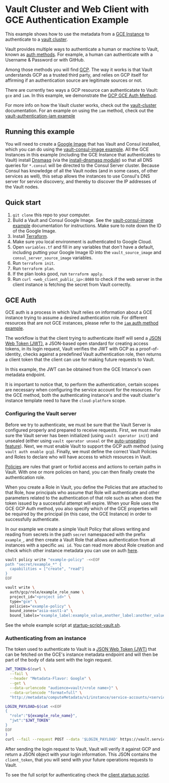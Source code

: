 # Vault Cluster and Web Client with GCE Authentication Example

This example shows how to use the metadata from a [GCE Instance][gce_instance] to
authenticate to a [vault cluster][vault_cluster].

Vault provides multiple ways to authenticate a human or machine to Vault, known as
[auth methods][auth_methods]. For example, a human can authenticate with a Username
& Password or with GitHub.

Among those methods you will find [GCP][gcp_auth]. The way it works is that Vault
understands GCP as a trusted third party, and relies on GCP itself for affirming
if an authentication source are legitimate sources or not.

There are currently two ways a GCP resource can authenticatate to Vault: `gce` and `iam`.
In this example, we demonstrate the [GCP GCE Auth Method][gce_auth].

For more info on how the Vault cluster works, check out the [vault-cluster][vault_cluster]
documentation. For an example on using the `iam` method, check out the
[vault-authentication-iam example][iam_example]


## Running this example
You will need to create a [Google Image][google_image] that has Vault and Consul
installed, which you can do using the [vault-consul-image example][image_example].
All the GCE Instances in this example (including the GCE Instance that authenticates
to Vault) install [Dnsmasq][dnsmasq] (via the [install-dnsmasq module][dnsmasq_module])
so that all DNS queries for `*.consul` will be directed to the Consul Server cluster.
Because Consul has knowledge of all the Vault nodes (and in some cases, of other
services as well), this setup allows the instances to use Consul's DNS server for
service discovery, and thereby to discover the IP addresses of the Vault nodes.

## Quick start

1. `git clone` this repo to your computer.
1. Build a Vault and Consul Google Image. See the [vault-consul-image example][image_example]
  documentation for instructions. Make sure to note down the ID of the Google Image.
1. Install [Terraform](https://www.terraform.io/).
1. Make sure you local environment is authenticated to Google Cloud.
1. Open `variables.tf` and fill in any variables that don't have a default, including
  putting your Google Image ID into the `vault_source_image` and `consul_server_source_image`
  variables.
1. Run `terraform init`.
1. Run `terraform plan`.
1. If the plan looks good, run `terraform apply`.
1. Run `curl <web_client_public_ip>:8080` to check if the web server in the client
instance is fetching the secret from Vault correctly.

## GCE Auth

GCE auth is a process in which Vault relies on information about a GCE instance
trying to assume a desired authentication role. For different resources that are
not GCE instances, please refer to the [`iam` auth method example][iam_example].

The workflow is that the client trying to authenticate itself will send a
[JSON Web Token (JWT)][jwt], a JSON-based open standard for creating access tokens,
in its login request, Vault verifies the JWT with GCP as a proof-of-identity,
checks against a predefined Vault authentication role, then returns a client
token that the client can use for making future requests to Vault.

In this example, the JWT can be obtained from the GCE Intance's own metadata endpoint.

It is important to notice that, to perform the authentication, certain scopes are
necessary when configuring the service account for the resources. For the GCE
method, both the authenticating instance's and the vault cluster's instance
template need to have the `cloud-platform` scope.

### Configuring the Vault server

Before we try to authenticate, we must be sure that the Vault Server is configured
properly and prepared to receive requests. First, we must make sure the Vault server
has been initialized (using `vault operator init`) and unsealed (either using
`vault operator unseal` or the [auto-unsealing feature][auto_unseal]).
Next, we must enable Vault to support the GCP auth method (using `vault auth enable gcp`).
Finally, we must define the correct Vault Policies and Roles to declare who will
have access to which resources in Vault.

[Policies][policies_doc] are rules that grant or forbid access and actions to certain paths in
Vault. With one or more policies on hand, you can then finally create the authentication role.

When you create a Role in Vault, you define the Policies that are attached to that
Role, how principals who assume that Role will authenticate and other parameters
related to the authentication of that role such as when does the token issued by
a successful attempt will expire. When your Role uses the GCE GCP Auth method,
you also specify which of the GCE properties will be required by the principal
(in this case, the GCE Instance) in order to successfully authenticate.

In our example we create a simple Vault Policy that allows writing and reading from
secrets in the path `secret` namespaced with the prefix `example_`, and then create
a Vault Role that allows authentication from all instances with a specific `ami id`.
You can read more about Role creation and check which other instance metadata you can
use on auth [here][create_role].


```bash
vault policy write "example-policy" -<<EOF
path "secret/example_*" {
  capabilities = ["create", "read"]
}
EOF

vault write \
  auth/gcp/role/example_role_name \
  project_id="<project id>" \
  type="gce" \
  policies="example-policy" \
  bound_zones="asia-east1-a" \
  bound_labels="example_label:example_value,another_label:another_value"
```

See the whole example script at [startup-script-vault.sh][startup_vault].


### Authenticating from an instance

The token used to authenticate to Vault is a [JSON Web Token (JWT)][jwt] that can
be fetched on the GCE's instance metadata endpoint and will then be part of the
body of data sent with the login request.

```bash
JWT_TOKEN=$(curl \
  --fail \
  --header "Metadata-Flavor: Google" \
  --get \
  --data-urlencode "audience=vault/<role name>}" \
  --data-urlencode "format=full" \
  "http://metadata/computeMetadata/v1/instance/service-accounts/<service account email>/identity")

LOGIN_PAYLOAD=$(cat <<EOF
{
  "role":"${example_role_name}",
  "jwt":"$JWT_TOKEN"
}
EOF
)
curl --fail --request POST --data '$LOGIN_PAYLOAD' https://vault.service.consul:8200/v1/auth/gcp/login
```

After sending the login request to Vault, Vault will verify it against GCP and
return a JSON object with your login information. This JSON contains the `client_token`,
that you will send with your future operations requests to Vault.

To see the full script for authenticating check the [client startup script][startup_client].

[gce_instance]: https://cloud.google.com/compute/docs/instances/
[vault_cluster]: https://github.com/hashicorp/terraform-google-vault/tree/master/modules/vault-cluster
[auth_methods]: https://www.vaultproject.io/docs/auth/index.html
[gcp_auth]: https://www.vaultproject.io/docs/auth/gcp.html
[gce_auth]: https://www.vaultproject.io/docs/auth/gcp.html#gce-login
[iam_example]: https://github.com/hashicorp/terraform-google-vault/tree/master/examples/vault-cluster-authentication-iam
[google_image]: https://cloud.google.com/compute/docs/images
[image_example]: https://github.com/hashicorp/terraform-google-vault/tree/master/examples/vault-consul-image
[dnsmasq_module]: https://github.com/hashicorp/terraform-aws-consul/tree/master/modules/install-dnsmasq
[dnsmasq]: http://www.thekelleys.org.uk/dnsmasq/doc.html
[jwt]: https://jwt.io/
[auto_unseal]: https://github.com/hashicorp/terraform-google-vault/tree/master/examples/vault-cluster-enterprise
[policies_doc]: https://www.vaultproject.io/docs/concepts/policies.html
[create_role]: https://www.vaultproject.io/api/auth/gcp/index.html#create-role
[startup_vault]: https://github.com/hashicorp/terraform-google-vault/tree/master/examples/vault-cluster-authentication-gce/startup-script-vault.sh
[startup_client]: https://github.com/hashicorp/terraform-google-vault/tree/master/examples/vault-cluster-authentication-gce/startup-script-client.sh
